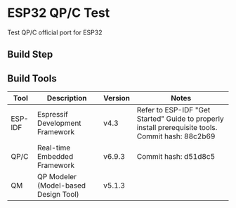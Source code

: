 # ESP32 QP/C Test
Test QP/C official port for ESP32

## Build Step

## Build Tools

| Tool | Description | Version | Notes |
| --- | --- | --- | --- |
| ESP-IDF | Espressif Development Framework | v4.3 | Refer to ESP-IDF "Get Started" Guide to properly install prerequisite tools. Commit hash: 88c2b69 |
| QP/C | Real-time Embedded Framework | v6.9.3 | Commit hash: d51d8c5 |
| QM | QP Modeler (Model-based Design Tool) | v5.1.3 |    |

